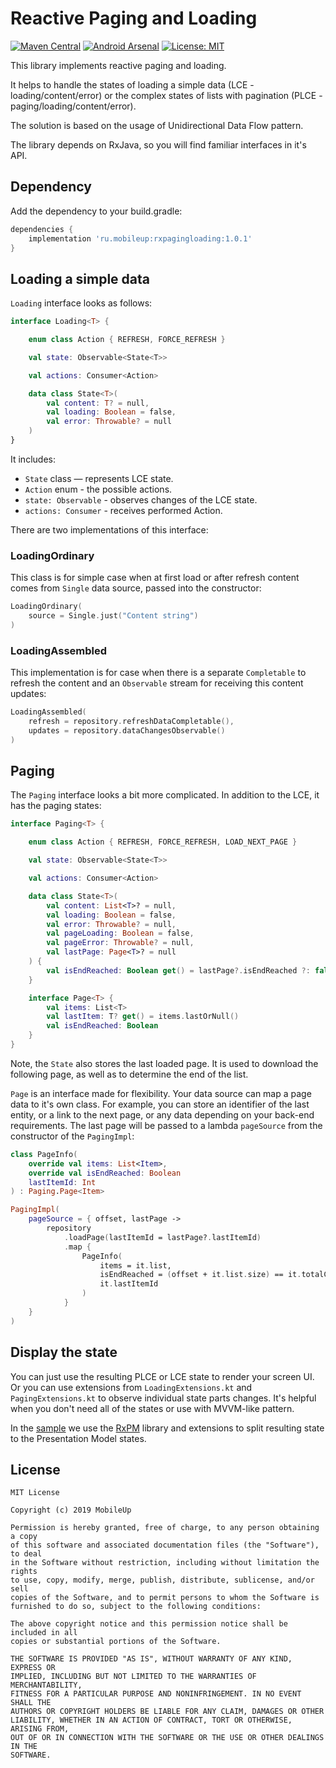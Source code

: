# Reactive Paging and Loading

[![Maven Central](https://img.shields.io/maven-central/v/ru.mobileup/rxpagingloading)](https://repo1.maven.org/maven2/ru/mobileup/rxpagingloading)
[![Android Arsenal](https://img.shields.io/badge/Android%20Arsenal-RxPagingLoading-brightgreen.svg?style=flat)](https://android-arsenal.com/details/1/8035)
[![License: MIT](https://img.shields.io/badge/License-MIT-yellow.svg)](https://opensource.org/licenses/MIT)

This library implements reactive paging and loading. 

It helps to handle the states of loading a simple data (LCE - loading/content/error) or the complex states of lists with pagination (PLCE - paging/loading/content/error).

The solution is based on the usage of Unidirectional Data Flow pattern.

The library depends on RxJava, so you will find familiar interfaces in it's API.

## Dependency 
Add the dependency to your build.gradle:
```Groovy
dependencies {
    implementation 'ru.mobileup:rxpagingloading:1.0.1'
}
```

## Loading a simple data

`Loading` interface looks as follows:

```Kotlin
interface Loading<T> {

    enum class Action { REFRESH, FORCE_REFRESH }

    val state: Observable<State<T>>

    val actions: Consumer<Action>

    data class State<T>(
        val content: T? = null,
        val loading: Boolean = false,
        val error: Throwable? = null
    )
}
```

It includes:
- `State` class — represents LCE state.
- `Action` enum - the possible actions.
- `state: Observable` - observes changes of the LCE state.
- `actions: Consumer` - receives performed Action.

There are two implementations of this interface:

### LoadingOrdinary

This class is for simple case when at first load or after refresh content comes from `Single` data source, passed into the constructor:

```Kotlin
LoadingOrdinary(
    source = Single.just("Content string")
)
```

### LoadingAssembled

This implementation is for case when there is a separate `Сompletable` to refresh the content and an `Observable` stream for receiving this content updates:

```Kotlin
LoadingAssembled(
    refresh = repository.refreshDataCompletable(),
    updates = repository.dataChangesObservable()
)
```

## Paging

The `Paging` interface looks a bit more complicated. In addition to the LCE, it has the paging states:

```Kotlin
interface Paging<T> {

    enum class Action { REFRESH, FORCE_REFRESH, LOAD_NEXT_PAGE }

    val state: Observable<State<T>>

    val actions: Consumer<Action>

    data class State<T>(
        val content: List<T>? = null,
        val loading: Boolean = false,
        val error: Throwable? = null,
        val pageLoading: Boolean = false,
        val pageError: Throwable? = null,
        val lastPage: Page<T>? = null
    ) {
        val isEndReached: Boolean get() = lastPage?.isEndReached ?: false
    }

    interface Page<T> {
        val items: List<T>
        val lastItem: T? get() = items.lastOrNull()
        val isEndReached: Boolean
    }
}
```

Note, the `State` also stores the last loaded page. It is used to download the following page, as well as to determine the end of the list.

`Page` is an interface made for flexibility. Your data source can map a page data to it's own class. For example, you can store an identifier of the last entity, or a link to the next page, or any data depending on your back-end requirements. The last page will be passed to a lambda `pageSource` from the constructor of the `PagingImpl`:

```Kotlin
class PageInfo(
    override val items: List<Item>,
    override val isEndReached: Boolean
    lastItemId: Int
) : Paging.Page<Item>

PagingImpl(
    pageSource = { offset, lastPage ->
        repository
            .loadPage(lastItemId = lastPage?.lastItemId)
            .map {
                PageInfo(
                    items = it.list,
                    isEndReached = (offset + it.list.size) == it.totalCount
                    it.lastItemId
                )
            }
    }
)
```

## Display the state
You can just use the resulting PLCE or LCE state to render your screen UI. Or you can use extensions from `LoadingExtensions.kt` and `PagingExtensions.kt` to observe individual state parts changes. It's helpful when you don't need all of the states or use with MVVM-like pattern. 

In the [sample](https://github.com/MobileUpLLC/RxPagingLoading/tree/develop/sample) we use the [RxPM](https://github.com/dmdevgo/RxPM) library and extensions to split resulting state to the Presentation Model states.

## License
```
MIT License

Copyright (c) 2019 MobileUp

Permission is hereby granted, free of charge, to any person obtaining a copy
of this software and associated documentation files (the "Software"), to deal
in the Software without restriction, including without limitation the rights
to use, copy, modify, merge, publish, distribute, sublicense, and/or sell
copies of the Software, and to permit persons to whom the Software is
furnished to do so, subject to the following conditions:

The above copyright notice and this permission notice shall be included in all
copies or substantial portions of the Software.

THE SOFTWARE IS PROVIDED "AS IS", WITHOUT WARRANTY OF ANY KIND, EXPRESS OR
IMPLIED, INCLUDING BUT NOT LIMITED TO THE WARRANTIES OF MERCHANTABILITY,
FITNESS FOR A PARTICULAR PURPOSE AND NONINFRINGEMENT. IN NO EVENT SHALL THE
AUTHORS OR COPYRIGHT HOLDERS BE LIABLE FOR ANY CLAIM, DAMAGES OR OTHER
LIABILITY, WHETHER IN AN ACTION OF CONTRACT, TORT OR OTHERWISE, ARISING FROM,
OUT OF OR IN CONNECTION WITH THE SOFTWARE OR THE USE OR OTHER DEALINGS IN THE
SOFTWARE.
```
